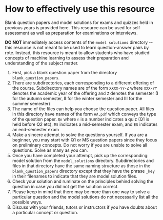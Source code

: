# How to effectively use this resource

Blank question papers and model solutions for exams and quizzes held in previous years is provided here. This resource can be used for self assessment as well as preparation for examinations or interviews.

**DO NOT** immediately access contents of the `model solutions` directory -- this resource is not meant to be used to learn question-answer pairs by rote. Instead, this resource is meant to allow students who have studied concepts of machine learning to assess their preparation and understanding of the subject matter.

1. First, pick a blank question paper from the directory `blank_question_papers`.
2. There are subdirectories, each corresponding to a different offering of the course. Subdirectory names are of the form `XXXX-YY-Z` where `XXX-YY` denotes the academic year of the offering and `Z` denotes the semester (I for the autumn semester, II for the winter semester and III for the summer semester)
3. The name of the files can help you choose the question paper. All files in this directory have names of the form `AA.pdf` which conveys the type of the question paper. `Qn` where `n` is a number indicates a quiz (Q1 is held before Q2 etc), `MS` indicates a mid-semester exam, and `ES` indicates an end-semester exam
4. Make a sincere attempt to solve the questions yourself. If you are a beginner, you may start with Q1 or MS question papers since they focus on preliminary concepts. Do not worry if you are unable to solve all questions. Solve as many as you can.
5. Once you have completed your attempt, pick up the corresponding model solution from the  `model_solutions` directory. Subdirectories and files in that directory have the same naming structure as those in the `blank_question_papers` directory except that they have the phrase `_key` in their filenames to indicate that they are model solution files.
6. Check your solution and ruminate on the principles behind solving the question in case you did not get the solution correct.
7. Please keep in mind that there may be more than one way to solve a particular question and the model solutions do not necessarily list all the possible ways.
8. Discuss with your friends, tutors or instructors if you have doubts about a particular concept or question.
